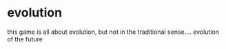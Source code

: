 # evolution
this game is all about evolution, but not in the traditional sense.... evolution of the future
